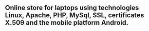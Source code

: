 ## Online store for laptops using technologies Linux, Apache, PHP, MySql, SSL, certificates X.509 and the mobile platform Android.
